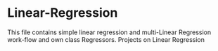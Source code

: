 # Linear-Regression
This file contains simple linear regression and multi-Linear Regression work-flow and own class Regressors.
Projects on Linear Regression
